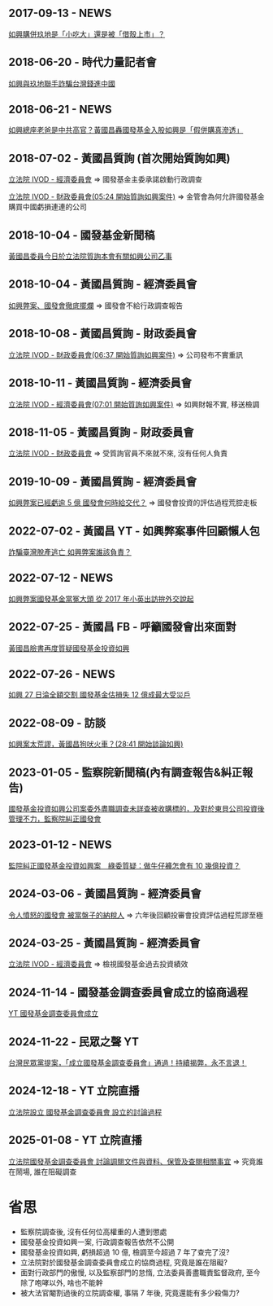 ## 2017-09-13 - NEWS

[如興購併玖地是「小吃大」還是被「借殼上市」？](https://www.ewai-valuation.com/professionalism/detail/21)

## 2018-06-20 - 時代力量記者會

[如興與玖地聯手詐騙台灣錢進中國](https://www.facebook.com/kcfor2016/videos/直播中如興與玖地聯手詐騙台灣錢進中國記者會時間2018-6-21地點時代力量黨團出席黃國昌立法委員彭盛韶新北市板橋區市議員參選人林彥甫新竹市北區市議員參選人/939517472897161/?locale=zh_TW)

## 2018-06-21 - NEWS

[如興總座老爸是中共高官？黃國昌轟國發基金入股如興是「假併購真滲透」](https://www.cmmedia.com.tw/home/articles/10502)

## 2018-07-02 - 黃國昌質詢 (首次開始質詢如興)

[立法院 IVOD - 經濟委員會](https://ivod.ly.gov.tw/Play/Clip/1M/108200) => 國發基金主委承諾啟動行政調查

[立法院 IVOD - 財政委員會(05:24 開始質詢如興案件)](https://ivod.ly.gov.tw/Play/Clip/1M/108263) => 金管會為何允許國發基金購買中國虧損連連的公司

## 2018-10-04 - 國發基金新聞稿

[黃國昌委員今日於立法院質詢本會有關如興公司乙事](https://www.df.gov.tw/nc_13084_33315)

## 2018-10-04 - 黃國昌質詢 - 經濟委員會

[如興弊案、國發會徹底擺爛](https://www.youtube.com/watch?v=v7MxXzGhsEY) => 國發會不給行政調查報告

## 2018-10-08 - 黃國昌質詢 - 財政委員會

[立法院 IVOD - 財政委員會(06:37 開始質詢如興案件)](https://ivod.ly.gov.tw/Play/Clip/1M/108833) => 公司發布不實重訊

## 2018-10-11 - 黃國昌質詢 - 經濟委員會

[立法院 IVOD - 經濟委員會(07:01 開始質詢如興案件)](https://ivod.ly.gov.tw/Play/Clip/1M/108980) => 如興財報不實, 移送檢調

## 2018-11-05 - 黃國昌質詢 - 財政委員會

[立法院 IVOD - 財政委員會](https://ivod.ly.gov.tw/Play/Clip/1M/109982) => 受質詢官員不來就不來, 沒有任何人負責

## 2019-10-09 - 黃國昌質詢 - 經濟委員會

[如興弊案已經虧逾 5 億 國發會何時給交代？](https://www.youtube.com/watch?v=xWagsa37-KA) => 國發會投資的評估過程荒腔走板

## 2022-07-02 - 黃國昌 YT - 如興弊案事件回顧懶人包

[詐騙臺灣脫產逃亡 如興弊案誰該負責？](https://www.youtube.com/watch?v=ics2VluDlDs)

## 2022-07-12 - NEWS

[如興弊案國發基金當冤大頭 從 2017 年小英出訪拚外交說起](https://tw.news.yahoo.com/%E5%A6%82%E8%88%88%E5%BC%8A%E6%A1%88%E5%9C%8B%E7%99%BC%E5%9F%BA%E9%87%91%E7%95%B6%E5%86%A4%E5%A4%A7%E9%A0%AD-%E5%BE%9E2017%E5%B9%B4%E5%B0%8F%E8%8B%B1%E5%87%BA%E8%A8%AA%E6%8B%9A%E5%A4%96%E4%BA%A4%E8%AA%AA%E8%B5%B7-013032780.html)

## 2022-07-25 - 黃國昌 FB - 呼籲國發會出來面對

[黃國昌臉書再度質疑國發基金投資如興](https://www.facebook.com/kcfor2016/posts/如興弊案再也遮掩不住-國發會何時才要出來面對我從2018年夏天開始追蹤的-如興弊案終於紙包不住火原形畢露今晚如興在證交所召開記者會終於老實承認公司陷入重大財務危/621769255973478/)

## 2022-07-26 - NEWS

[如興 27 日淪全額交割 國發基金估損失 12 億成最大受災戶](https://news.pts.org.tw/article/592151)

## 2022-08-09 - 訪談

[如興案太荒謬，黃國昌狗吠火車？(28:41 開始談論如興)](https://www.youtube.com/watch?v=FNX830M5l_o)

## 2023-01-05 - 監察院新聞稿(內有調查報告&糾正報告)

[國發基金投資如興公司案委外盡職調查未詳查被收購標的，及對於東貝公司投資後管理不力，監察院糾正國發會](https://www.cy.gov.tw/News_Content.aspx?n=125&s=25883)

## 2023-01-12 - NEWS

[監院糾正國發基金投資如興案　綠委質疑：做牛仔褲怎會有 10 幾億投資？](https://www.storm.mg/article/4696299)

## 2024-03-06 - 黃國昌質詢 - 經濟委員會

[令人憤怒的國發會 被當盤子的納稅人](https://www.youtube.com/watch?v=CV-4ptoqvjM) => 六年後回顧投審會投資評估過程荒謬至極

## 2024-03-25 - 黃國昌質詢 - 經濟委員會

[立法院 IVOD - 經濟委員會](https://ivod.ly.gov.tw/Play/Clip/1M/150350) => 檢視國發基金過去投資績效

## 2024-11-14 - 國發基金調查委員會成立的協商過程

[YT 國發基金調查委員會成立](https://www.youtube.com/watch?v=K-6Eef-JSUk)

## 2024-11-22 - 民眾之聲 YT

[台灣民眾黨提案，「成立國發基金調查委員會」通過！持續揭弊，永不言退！](https://www.youtube.com/watch?v=C2v7ySNYaCc)

## 2024-12-18 - YT 立院直播

[立法院設立 國發基金調查委員會 設立的討論過程](https://www.youtube.com/watch?v=NQZOp8mFyp8)

## 2025-01-08 - YT 立院直播

[立法院國發基金調查委員會 討論調閱文件與資料、保管及查閱相關事宜](https://www.youtube.com/watch?v=zmzRDHOsX0A) => 究竟誰在鬧場, 誰在阻礙調查

# 省思

- 監察院調查後, 沒有任何位高權重的人遭到懲處
- 國發基金投資如興一案, 行政調查報告依然不公開
- 國發基金投資如興, 虧損超過 10 億, 檢調至今超過 7 年了查完了沒?
- 立法院對於國發基金調查委員會成立的協商過程, 究竟是誰在阻礙?
- 面對行政部門的傲慢, 以及監察部門的怠惰, 立法委員善盡職責監督政府, 至今除了咆哮以外, 啥也不能幹
- 被大法官閹割過後的立院調查權, 事隔 7 年後, 究竟還能有多少殺傷力?
